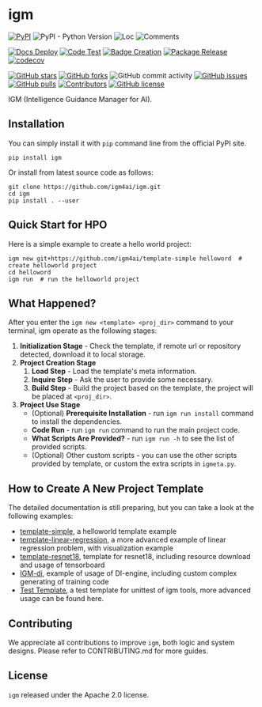 # igm

[![PyPI](https://img.shields.io/pypi/v/igm)](https://pypi.org/project/igm/)
![PyPI - Python Version](https://img.shields.io/pypi/pyversions/igm)
![Loc](https://img.shields.io/endpoint?url=https://gist.githubusercontent.com/HansBug/99cb08da2773e37cc1338ae8be12d798/raw/loc.json)
![Comments](https://img.shields.io/endpoint?url=https://gist.githubusercontent.com/HansBug/99cb08da2773e37cc1338ae8be12d798/raw/comments.json)

[![Docs Deploy](https://github.com/igm4ai/igm/workflows/Docs%20Deploy/badge.svg)](https://github.com/igm4ai/igm/actions?query=workflow%3A%22Docs+Deploy%22)
[![Code Test](https://github.com/igm4ai/igm/workflows/Code%20Test/badge.svg)](https://github.com/igm4ai/igm/actions?query=workflow%3A%22Code+Test%22)
[![Badge Creation](https://github.com/igm4ai/igm/workflows/Badge%20Creation/badge.svg)](https://github.com/igm4ai/igm/actions?query=workflow%3A%22Badge+Creation%22)
[![Package Release](https://github.com/igm4ai/igm/workflows/Package%20Release/badge.svg)](https://github.com/igm4ai/igm/actions?query=workflow%3A%22Package+Release%22)
[![codecov](https://codecov.io/gh/igm4ai/igm/branch/main/graph/badge.svg?token=XJVDP4EFAT)](https://codecov.io/gh/igm4ai/igm)

[![GitHub stars](https://img.shields.io/github/stars/igm4ai/igm)](https://github.com/igm4ai/igm/stargazers)
[![GitHub forks](https://img.shields.io/github/forks/igm4ai/igm)](https://github.com/igm4ai/igm/network)
![GitHub commit activity](https://img.shields.io/github/commit-activity/m/igm4ai/igm)
[![GitHub issues](https://img.shields.io/github/issues/igm4ai/igm)](https://github.com/igm4ai/igm/issues)
[![GitHub pulls](https://img.shields.io/github/issues-pr/igm4ai/igm)](https://github.com/igm4ai/igm/pulls)
[![Contributors](https://img.shields.io/github/contributors/igm4ai/igm)](https://github.com/igm4ai/igm/graphs/contributors)
[![GitHub license](https://img.shields.io/github/license/igm4ai/igm)](https://github.com/igm4ai/igm/blob/master/LICENSE)

IGM (Intelligence Guidance Manager for AI).

## Installation

You can simply install it with `pip` command line from the official PyPI site.

```shell
pip install igm
```

Or install from latest source code as follows:

```shell
git clone https://github.com/igm4ai/igm.git
cd igm
pip install . --user
```

## Quick Start for HPO

Here is a simple example to create a hello world project:

```shell
igm new git+https://github.com/igm4ai/template-simple helloword  # create helloworld project
cd helloword
igm run  # run the helloworld project
```

## What Happened?

After you enter the `igm new <template> <proj_dir>` command to your terminal, igm operate as the following stages:

1. **Initialization Stage** - Check the template, if remote url or repository detected, download it to local storage.
2. **Project Creation Stage**
    1. **Load Step** - Load the template's meta information.
    2. **Inquire Step** - Ask the user to provide some necessary.
    3. **Build Step** - Build the project based on the template, the project will be placed at `<proj_dir>`.
3. **Project Use Stage**
    * (Optional) **Prerequisite Installation** - run `igm run install` command to install the dependencies.
    * **Code Run** - run `igm run` command to run the main project code.
    * **What Scripts Are Provided?** - run `igm run -h` to see the list of provided scripts.
    * (Optional) Other custom scripts - you can use the other scripts provided by template, or custom the extra scripts
      in `igmeta.py`.

## How to Create A New Project Template

The detailed documentation is still preparing, but you can take a look at the following examples:

* [template-simple](https://github.com/igm4ai/template-simple), a helloworld template example
* [template-linear-regression](https://github.com/igm4ai/template-linear-regression), a more advanced example of linear
  regression problem, with visualization example
* [template-resnet18](https://github.com/igm4ai/template-resnet18), template for resnet18, including resource download
  and usage of tensorboard
* [IGM-di](https://github.com/PaParaZz1/IGM-di), example of usage of DI-engine, including custom complex generating of
  training code
* [Test Template](https://github.com/igm4ai/igm/tree/main/templates/test), a test template for unittest of igm tools,
  more advanced usage can be found here.

## Contributing

We appreciate all contributions to improve `igm`, both logic and system designs. Please refer to CONTRIBUTING.md
for more guides.

## License

`igm` released under the Apache 2.0 license.

